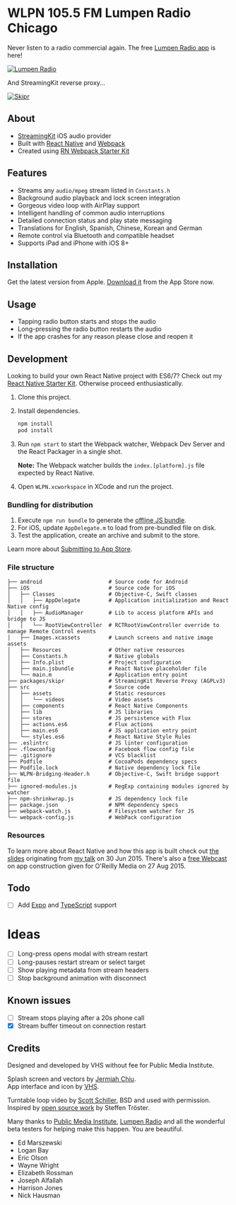 # WLPN 105.5 FM Lumpen Radio Chicago

Never listen to a radio commercial again. The free [Lumpen Radio app](https://appsto.re/us/NedV7.i) is here!

[![Lumpen Radio](https://codeberg.org/vhs/lumpen-radio/raw/branch/trunk/app-cover-fs8.png "Application simulated in iOS 13")](https://vhs.codeberg.page/code/lumpen-radio/assets/5_6226640352183320745.mp4)

And StreamingKit reverse proxy...

[![Skipr](https://codeberg.org/vhs/lumpen-radio/raw/branch/trunk/packages/skipr/skipr-logo-fs8.png)](https://codeberg.org/vhs/lumpen-radio/raw/branch/trunk/packages/skipr/)

## About

- [StreamingKit](https://github.com/tumtumtum/StreamingKit/) iOS audio provider
- Built with [React Native](https://facebook.github.io/react-native/) and [Webpack](https://webpack.js.org/)
- Created using [RN Webpack Starter Kit](https://vhs.codeberg.page/code/react-native-webpack-starter-kit)

## Features

- Streams any `audio/mpeg` stream listed in `Constants.h`
- Background audio playback and lock screen integration
- Gorgeous video loop with AirPlay support
- Intelligent handling of common audio interruptions
- Detailed connection status and play state messaging
- Translations for English, Spanish, Chinese, Korean and German
- Remote control via Bluetooth and compatible headset
- Supports iPad and iPhone with iOS 8+

## Installation

Get the latest version from Apple. [Download it](https://appsto.re/us/NedV7.i) from the App Store now.

## Usage

- Tapping radio button starts and stops the audio
- Long-pressing the radio button restarts the audio
- If the app crashes for any reason please close and reopen it

## Development

Looking to build your own React Native project with ES6/7? Check out my [React Native Starter Kit](https://codeberg.org/vhs/react-native-webpack-starter-kit). Otherwise proceed enthusiastically.

1. Clone this project.
2. Install dependencies.

    ```sh
    npm install
    pod install
    ```

3. Run `npm start` to start the Webpack watcher, Webpack Dev Server and the React Packager in a single shot.

   **Note:** The Webpack watcher builds the `index.[platform].js` file expected by React Native.

4. Open `WLPN.xcworkspace` in XCode and run the project.

### Bundling for distribution

1. Execute `npm run bundle` to generate the [offline JS bundle](https://facebook.github.io/react-native/docs/running-on-device-ios.html#using-offline-bundle).
2. For iOS, update `AppDelegate.m` to load from pre-bundled file on disk.
3. Test the application, create an archive and submit to the store.

Learn more about [Submitting to App Store](https://vhs.codeberg.page/reflecting-on-react-native-development/#submitting-to-app-store).

### File structure

    ├── android                     # Source code for Android
    ├── iOS                         # Source code for iOS
    │   ├── Classes                 # Objective-C, Swift classes
    │   │   ├── AppDelegate         # Application initialization and React Native config
    │   │   ├── AudioManager        # Lib to access platform APIs and bridge to JS
    │   │   └── RootViewController  # RCTRootViewController override to manage Remote Control events
    │   ├── Images.xcassets         # Launch screens and native image assets
    │   ├── Resources               # Other native resources
    │   ├── Constants.h             # Native globals
    │   ├── Info.plist              # Project configuration
    │   ├── main.jsbundle           # React Native placeholder file
    │   └── main.m                  # Application entry point
    ├── packages/skipr              # StreamingKit Reverse Proxy (AGPLv3)
    ├── src                         # Source code
    │   ├── assets                  # Static resources
    │   │   └── videos              # Video assets
    │   ├── components              # React Native Components
    │   ├── lib                     # JS libraries
    │   ├── stores                  # JS persistence with Flux
    │   ├── actions.es6             # Flux actions
    │   ├── main.es6                # JS application entry point
    │   └── styles.es6              # React Native Style Rules
    ├── .eslintrc                   # JS linter configuration
    ├── .flowconfig                 # Facebook flow config file
    ├── .gitignore                  # VCS blacklist
    ├── Podfile                     # CocoaPods dependency specs
    ├── Podfile.lock                # Native dependency lock file
    ├── WLPN-Bridging-Header.h      # Objective-C, Swift bridge support file
    ├── ignored-modules.js          # RegExp containing modules ignored by watcher
    ├── npm-shrinkwrap.js           # JS dependency lock file
    ├── package.json                # NPM dependency specs
    ├── webpack-watch.js            # Filesystem watcher for JS
    └── webpack-config.js           # WebPack configuration

### Resources

To learn more about React Native and how this app is built check out [the slides](https://slides.com/vhs/streaming-audio-react-native/) originating from [my talk](https://www.meetup.com/React-Chicago/events/222510246/) on <time datetime="2015-06-30 18:00">30 Jun 2015</time>. There's also a [free Webcast](https://www.oreilly.com/pub/e/3483) on app construction given for O'Reilly Media on <time datetime="2015-08-27 18:00">27 Aug 2015</time>.

## Todo

- [ ] Add [Expo](https://expo.io/) and [TypeScript](https://www.typescriptlang.org/) support

# Ideas

- [ ] Long-press opens modal with stream restart
- [ ] Long-pauses restart stream or select target
- [ ] Show playing metadata from stream headers
- [ ] Stop background animation with disconnect

## Known issues

- [ ] Stream stops playing after a 20s phone call
- [x] Stream buffer timeout on connection restart

## Credits

Designed and developed by VHS without fee for Public Media Institute.

Splash screen and vectors by [Jermiah Chiu](https://jeremiahchiu.com).<br>
App interface and icon by [VHS](https://vhs.codeberg.page).

Turntable loop video by [Scott Schiller](https://www.scottschiller.com/), BSD and used with permission.<br>
Inspired by [open source work](https://github.com/stetro/domradio-ios/) by Steffen Tröster.

Many thanks to [Public Media Institute](https://www.publicmediainstitute.com/), [Lumpen Radio](https://www.lumpenradio.com) and all the wonderful beta testers for helping make this happen. You are beautiful.

- Ed Marszewski
- Logan Bay
- Eric Olson
- Wayne Wright
- Elizabeth Rossman
- Joseph Alfallah
- Harrison Jones
- Nick Hausman
